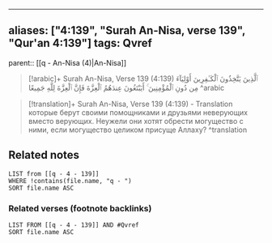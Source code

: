 
---
aliases: ["4:139", "Surah An-Nisa, verse 139", "Qur'an 4:139"]
tags: Qvref
---

parent:: [[q - An-Nisa (4)|An-Nisa]]

> [!arabic]+ Surah An-Nisa, Verse 139 (4:139)
> <span class="quran-arabic">ٱلَّذِينَ يَتَّخِذُونَ ٱلْكَـٰفِرِينَ أَوْلِيَآءَ مِن دُونِ ٱلْمُؤْمِنِينَ ۚ أَيَبْتَغُونَ عِندَهُمُ ٱلْعِزَّةَ فَإِنَّ ٱلْعِزَّةَ لِلَّهِ جَمِيعًا</span>
^arabic

> [!translation]+ Surah An-Nisa, Verse 139 (4:139) - Translation
> которые берут своими помощниками и друзьями неверующих вместо верующих. Неужели они хотят обрести могущество с ними, если могущество целиком присуще Аллаху?
^translation



## Related notes
```dataview
LIST from [[q - 4 - 139]]
WHERE !contains(file.name, "q - ")
SORT file.name ASC
```

### Related verses (footnote backlinks)
```dataview
LIST FROM [[q - 4 - 139]] AND #Qvref
SORT file.name ASC
```


